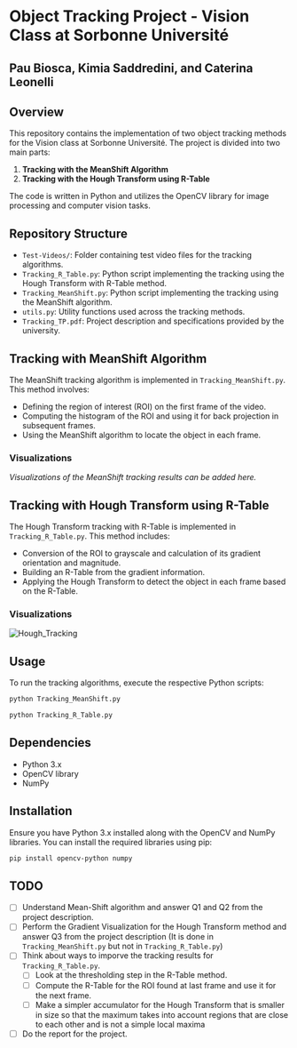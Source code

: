 # Object Tracking Project - Vision Class at Sorbonne Université

## Pau Biosca, Kimia Saddredini, and Caterina Leonelli

## Overview
This repository contains the implementation of two object tracking methods for the Vision class at Sorbonne Université. The project is divided into two main parts:
1. **Tracking with the MeanShift Algorithm**
2. **Tracking with the Hough Transform using R-Table**

The code is written in Python and utilizes the OpenCV library for image processing and computer vision tasks.

## Repository Structure
- `Test-Videos/`: Folder containing test video files for the tracking algorithms.
- `Tracking_R_Table.py`: Python script implementing the tracking using the Hough Transform with R-Table method.
- `Tracking_MeanShift.py`: Python script implementing the tracking using the MeanShift algorithm.
- `utils.py`: Utility functions used across the tracking methods.
- `Tracking_TP.pdf`: Project description and specifications provided by the university.

## Tracking with MeanShift Algorithm
The MeanShift tracking algorithm is implemented in `Tracking_MeanShift.py`. This method involves:
- Defining the region of interest (ROI) on the first frame of the video.
- Computing the histogram of the ROI and using it for back projection in subsequent frames.
- Using the MeanShift algorithm to locate the object in each frame.

### Visualizations
*Visualizations of the MeanShift tracking results can be added here.*

## Tracking with Hough Transform using R-Table
The Hough Transform tracking with R-Table is implemented in `Tracking_R_Table.py`. This method includes:
- Conversion of the ROI to grayscale and calculation of its gradient orientation and magnitude.
- Building an R-Table from the gradient information.
- Applying the Hough Transform to detect the object in each frame based on the R-Table.

### Visualizations
![Hough_Tracking](../images/Tracking_Hough.png)


## Usage
To run the tracking algorithms, execute the respective Python scripts:
```bash
python Tracking_MeanShift.py
```

```bash
python Tracking_R_Table.py
```

## Dependencies
- Python 3.x
- OpenCV library
- NumPy

## Installation
Ensure you have Python 3.x installed along with the OpenCV and NumPy libraries. You can install the required libraries using pip:
```bash
pip install opencv-python numpy
```

## TODO
- [ ] Understand Mean-Shift algorithm and answer Q1 and Q2 from the project description.
- [ ] Perform the Gradient Visualization for the Hough Transform method and answer Q3 from the project description (It is done in `Tracking_MeanShift.py` but not in `Tracking_R_Table.py`)
- [ ] Think about ways to imporve the tracking results for `Tracking_R_Table.py`.
    - [ ] Look at the thresholding step in the R-Table method.
    - [ ] Compute the R-Table for the ROI found at last frame and use it for the next frame.
    - [ ] Make a simpler accumulator for the Hough Transform that is smaller in size so that the maximum takes into account regions that are close to each other and is not a simple local maxima
- [ ] Do the report for the project.
